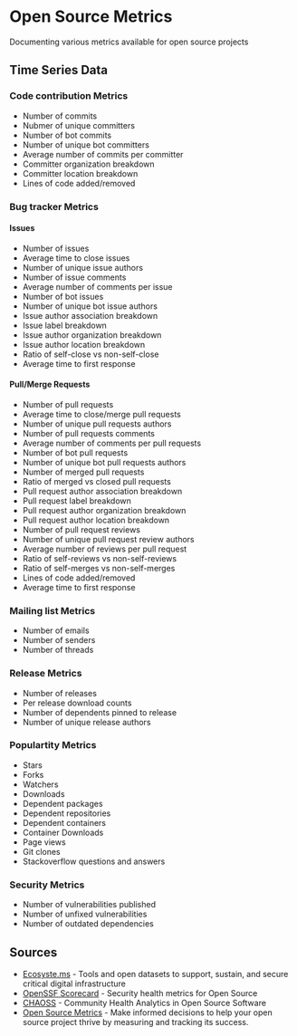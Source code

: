 # Open Source Metrics
Documenting various metrics available for open source projects

## Time Series Data

### Code contribution Metrics

- Number of commits
- Nubmer of unique committers
- Number of bot commits
- Number of unique bot committers
- Average number of commits per committer
- Committer organization breakdown
- Committer location breakdown
- Lines of code added/removed

### Bug tracker Metrics

#### Issues

- Number of issues
- Average time to close issues
- Number of unique issue authors
- Number of issue comments
- Average number of comments per issue
- Number of bot issues
- Number of unique bot issue authors
- Issue author association breakdown
- Issue label breakdown
- Issue author organization breakdown
- Issue author location breakdown
- Ratio of self-close vs non-self-close
- Average time to first response

#### Pull/Merge Requests

- Number of pull requests
- Average time to close/merge pull requests
- Number of unique pull requests authors
- Number of pull requests comments
- Average number of comments per pull requests
- Number of bot pull requests
- Number of unique bot pull requests authors
- Number of merged pull requests
- Ratio of merged vs closed pull requests
- Pull request author association breakdown
- Pull request label breakdown
- Pull request author organization breakdown
- Pull request author location breakdown
- Number of pull request reviews
- Number of unique pull request review authors
- Average number of reviews per pull request
- Ratio of self-reviews vs non-self-reviews
- Ratio of self-merges vs non-self-merges
- Lines of code added/removed
- Average time to first response

### Mailing list Metrics

- Number of emails
- Number of senders
- Number of threads

### Release Metrics

- Number of releases
- Per release download counts
- Number of dependents pinned to release
- Number of unique release authors

### Populartity Metrics

- Stars
- Forks
- Watchers
- Downloads
- Dependent packages
- Dependent repositories
- Dependent containers
- Container Downloads
- Page views
- Git clones
- Stackoverflow questions and answers

### Security Metrics

- Number of vulnerabilities published
- Number of unfixed vulnerabilities
- Number of outdated dependencies

## Sources

- [Ecosyste.ms](https://ecosyste.ms/) - Tools and open datasets to support, sustain, and secure critical digital infrastructure
- [OpenSSF Scorecard](https://github.com/ossf/scorecard) - Security health metrics for Open Source
- [CHAOSS](https://chaoss.community/kb-metrics-and-metrics-models/) - Community Health Analytics in Open Source Software
- [Open Source Metrics](https://opensource.guide/metrics/) - Make informed decisions to help your open source project thrive by measuring and tracking its success.
